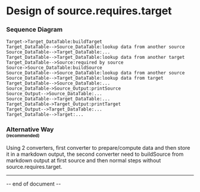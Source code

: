 # Design of source.requires.target



### Sequence Diagram

```sequence
Target->Target_DataTable:buildTarget
Target_DataTable-->Source_DataTable:lookup data from another source
Source_DataTable-->Target_DataTable:...
Target_DataTable-->Target_DataTable:lookup data from another target
Target_DataTable-->Source:required by source
Source->Source_DataTable:buildSource
Source_DataTable-->Source_DataTable:lookup data from another source
Source_DataTable-->Target_DataTable:lookup data from target
Target_DataTable-->Source_DataTable:...
Source_DataTable->Source_Output:printSource
Source_Output-->Source_DataTable:...
Source_DataTable-->Target_DataTable:...
Target_DataTable->Target_Output:printTarget
Target_Output-->Target_DataTable:...
Target_DataTable-->Target:...
```



### Alternative Way<br/><sup><sup>(recommended)</sup></sup>

Using 2 converters, first converter to prepare/compute data and then store it in a markdown output, the second converter need to buildSource from markdown output at first source and then normal steps without source.requires.target.



-------

-- end of document --